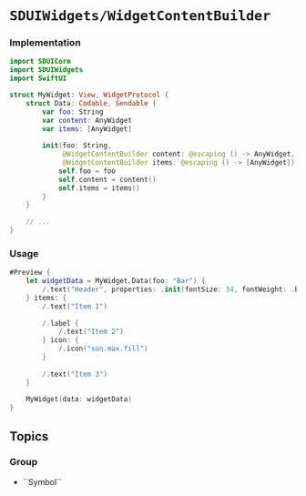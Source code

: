 # ``SDUIWidgets/WidgetContentBuilder``

### Implementation

```swift
import SDUICore
import SDUIWidgets
import SwiftUI

struct MyWidget: View, WidgetProtocol {
    struct Data: Codable, Sendable {
        var foo: String
        var content: AnyWidget
        var items: [AnyWidget]
        
        init(foo: String,
             @WidgetContentBuilder content: @escaping () -> AnyWidget,
             @WidgetContentBuilder items: @escaping () -> [AnyWidget]) {
            self.foo = foo
            self.content = content()
            self.items = items()
        }
    }
    
    // ...
}
```

### Usage

```swift
#Preview {
    let widgetData = MyWidget.Data(foo: "Bar") {
        /.text("Header", properties: .init(fontSize: 34, fontWeight: .bold))
    } items: {
        /.text("Item 1")
        
        /.label {
            /.text("Item 2")
        } icon: {
            /.icon("sun.max.fill")
        }
        
        /.text("Item 3")
    }
    
    MyWidget(data: widgetData)
}
```

## Topics

### <!--@START_MENU_TOKEN@-->Group<!--@END_MENU_TOKEN@-->

- <!--@START_MENU_TOKEN@-->``Symbol``<!--@END_MENU_TOKEN@-->
